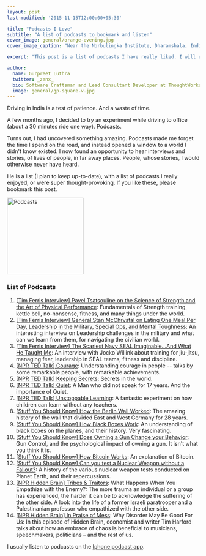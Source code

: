 ```yaml
---
layout: post
last-modified: '2015-11-15T12:00:00+05:30'

title: "Podcasts I Love"
subtitle: "A list of podcasts to bookmark and listen"
cover_image: general/orange-evening.jpg
cover_image_caption: "Near the Norbulingka Institute, Dharamshala, India"

excerpt: "This post is a list of podcasts I have really liked. I will update this post as I find more podcasts I like, so do consider bookmarking it."

author:
  name: Gurpreet Luthra
  twitter: _zenx_
  bio: Software Craftsman and Lead Consultant Developer at ThoughtWorks
  image: general/gp-square-v.jpg
---
```


Driving in India is a test of patience. And a waste of time.

A few months ago, I decided to try an experiment while driving to office (about a 30 minutes ride one way).
Podcasts.

Turns out, I had uncovered something amazing. Podcasts made me forget the time I spend on the road, and instead opened a window to a world I didn't know existed.
I now found an opportunity to hear interviews and stories, of lives of people, in far away places.
People, whose stories, I would otherwise never have heard.


He is a list (I plan to keep up-to-date), with a list of podcasts I really enjoyed, or were super thought-provoking. If you like these, please bookmark this post.

<img src="http://englishminds.co.uk/wp-content/uploads/2014/06/Podcast.jpg" alt="Podcasts" style="width: 200px;"/>

### List of Podcasts

1. [[Tim Ferris Interview] Pavel Tsatsouline on the Science of Strength and the Art of Physical Performance](http://fourhourworkweek.com/2015/01/15/pavel-tsatsouline/):
Fundamentals of Strength training, kettle bell, no-nonsense, fitness, and many things under the world.
2. [[Tim Ferris Interview] General Stan McChrystal on Eating One Meal Per Day, Leadership in the Military,
Special Ops, and Mental Toughness](http://fourhourworkweek.com/2015/07/05/stanley-mcchrystal/): An interesting interview on Leadership challenges in the military
and what can we learn from them, for navigating the civilian world.
3. [[Tim Ferris Interview] The Scariest Navy SEAL Imaginable…And What He Taught Me](http://fourhourworkweek.com/2015/09/25/jocko-willink/): An interview with Jocko Willink
about training for jiu-jitsu, managing fear, leadership in SEAL teams, fitness and discipline.
4. [[NPR TED Talk] Courage](http://www.npr.org/programs/ted-radio-hour/368757408/courage): Understanding courage in people -- talks by some remarkable people, with remarkable
achievements.
5. [[NPR TED Talk] Keeping Secrets](http://www.npr.org/programs/ted-radio-hour/377505449/keeping-secrets): Secrets in the world.
6. [[NPR TED Talk] Quiet](http://www.npr.org/programs/ted-radio-hour/357846020/quiet): A Man who did not speak for 17 years. And the importance of Quiet.
7. [[NPR TED Talk] Unstoppable Learning](http://www.npr.org/2013/04/25/179010396/unstoppable-learning): A fantastic experiment on how children can learn without any teachers.
8. [[Stuff You Should Know] How the Berlin Wall Worked](http://www.stuffyoushouldknow.com/podcasts/how-the-berlin-wall-worked/): The amazing history of the wall that divided East
and West Germany for 28 years.
9. [[Stuff You Should Know] How Black Boxes Work](http://www.stuffyoushouldknow.com/podcasts/black-boxes-work/): An understanding of black boxes on the planes, and their history. Very fascinating.
10. [[Stuff You Should Know] Does Owning a Gun Change your Behavior](http://www.stuffyoushouldknow.com/podcasts/owning-gun-change-behavior-2/): Gun Control, and the psychological impact of owning a gun.
It isn't what you think it is.
11. [[Stuff You Should Know] How Bitcoin Works](http://www.stuffyoushouldknow.com/podcasts/bitcoin-works/): An explanation of Bitcoin.
12. [[Stuff You Should Know] Can you test a Nuclear Weapon without a Fallout?](http://www.stuffyoushouldknow.com/podcasts/can-you-test-a-nuclear-weapon-without-a-fallout/): A history of the various nuclear weapon tests conducted on Planet Earth, and their repercussions.
13. [[NPR Hidden Brain] Tribes & Traitors](http://www.npr.org/2017/03/06/518786831/tribes-traitors-what-happens-when-you-empathize-with-the-enemy): What Happens When You Empathize with the Enemy?: The more trauma an individual or a group has experienced, the harder it can be to acknowledge the suffering of the other side. A look into the life of a former Israeli paratrooper and a Palestinanian professor who empathized with the other side.
14. [[NPR Hidden Brain] In Praise of Mess](http://www.npr.org/2016/11/29/503594516/in-praise-of-mess-why-disorder-may-be-good-for-us): Why Disorder May Be Good For Us: In this episode of Hidden Brain, economist and writer Tim Harford talks about how an embrace of chaos is beneficial to musicians, speechmakers, politicians – and the rest of us.

I usually listen to podcasts on the [Iphone podcast app](https://itunes.apple.com/in/app/podcasts/id525463029?mt=8&ign-mpt=uo%3D4).

